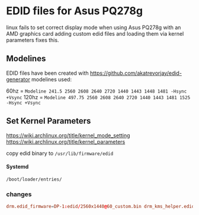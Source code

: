 # EDID files for Asus PQ278g
linux fails to set correct display mode when using Asus PQ278g with an AMD graphics card
adding custom edid files and loading them via kernel parameters fixes this.

## Modelines
EDID files have been created with https://github.com/akatrevorjay/edid-generator
modelines used:

60hz = `Modeline 241.5 2560 2608 2640 2720 1440 1443 1448 1481 -Hsync +Vsync`
120hz = `Modeline 497.75 2560 2608 2640 2720 1440 1443 1481 1525 -Hsync +Vsync`

## Set Kernel Parameters
https://wiki.archlinux.org/title/kernel_mode_setting
https://wiki.archlinux.org/title/kernel_parameters

copy edid binary to `/usr/lib/firmware/edid`


#### Systemd
`/boot/loader/entries/`

### changes
```conf
drm.edid_firmware=DP-1:edid/2560x1440@60_custom.bin drm_kms_helper.edid_firmware=DP-1:edid/2560x1440@60_custom.bin video=DP-1:2560x1440@60
```
